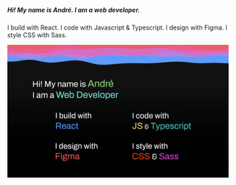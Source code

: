 ##### Hi! My name is André. I am a web developer.
I build with React. I code with Javascript & Typescript. I design with Figma. I style CSS with Sass.

![react](andrefoulem.webp)
